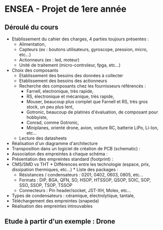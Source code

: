 # ENSEA - Projet de 1ere année

## Déroulé du cours

* Etablissement du cahier des charges, 4 parties toujours présentes :
  * Alimentation,
  * Capteurs (ex : boutons utilisateurs, gyroscope, pression, micro, etc...)
  * Actionneurs (ex : led, moteur)
  * Unité de traitement (micro-controleur, fpga, etc...)
* Choix des composants
  * Etablissement des besoins des données à collecter
  * Etablissement des besoins des actionneurs 
  * Recherche des composants chez les fournisseurs référencés :
    * Farnell, electronique, très rapide,
    * RS, électronique et mécanique, très rapide,
    * Mouser, beaucoup plus complet que Farnell et RS, très gros stock, un peu plus lent,
    * Gotronic, beaucoup de platines d'évaluation, de composant pour hobbyiste,
    * Conrad, comme Gotronic,
    * Miniplanes, orienté drone, avion, voiture RC, batterie LiPo, Li-Ion, etc...
  * Lecture des datasheets
* Réalisation d'un diagramme d'architecture
* Transposition dans un logiciel de création de PCB (schematic) :
 * Association des empreintes à chaque schéma :
  * Présentation des empreintes standard (footprint) :
   * CMS/SMD vs THT
    * Différences entre les technologie (espace, prix, dissipation thermiques, etc...)
    * Liste des packages : 
     * Résistances / condensateurs : 0201, 0402, 0603, 0805, etc...
     * Formats : DIP, BGA, QFN, SO, HSOP, HTSSOP, QSOP, SOIC, SOP, SSO, SSOP, TSOP, TSSOP
     * Connecteurs : Pin header/socket, JST-XH, Molex, etc...
   * Types de condensateurs : céramique, électrolytique, tantale,
  * Téléchargement des empreintes (snapeda)
  * Réalisation des empreintes introuvables
 
  


## Etude à partir d'un exemple : Drone 
